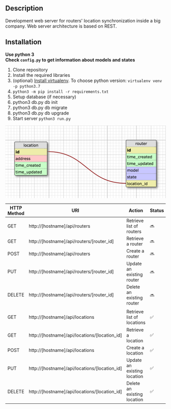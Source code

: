 ## Description

Development web server for routers' location synchronization inside a big company.
Web server architecture is based on REST.

## Installation

**Use python 3** <br />
**Check `config.py` to get information about models and states**

1. Clone repository
2. Install the required libraries
  1. (optional) [Install virtualenv](http://docs.python-guide.org/en/latest/dev/virtualenvs/). To choose python version: `virtualenv venv -p python3.7`
  2. `python3 -m pip install -r requirements.txt`
3. Setup database (if necessary)
  1. python3 db.py db init
  2. python3 db.py db migrate
  3. python3 db.py db upgrade
4. Start server `python3 run.py`

![Database models](/models.jpg?raw=true)

| HTTP Method | URI                                           | Action                      | Status             | Test               |
| ----------- | --------------------------------------------- | --------------------------- | ------------------ | ------------------ |
| GET         | http://[hostname]/api/routers                 | Retrieve list of routers    | :soon: | :soon: |
| GET         | http://[hostname]/api/routers/[router_id]     | Retrieve a router           | :soon: | :soon: |
| POST        | http://[hostname]/api/routers                 | Create a router             | :soon: | :soon: |
| PUT         | http://[hostname]/api/routers/[router_id]     | Update an existing router   | :soon: | :soon: |
| DELETE      | http://[hostname]/api/routers/[router_id]     | Delete an existing router   | :soon: | :soon: |
||||||
| GET         | http://[hostname]/api/locations               | Retrieve list of locations  | :white_check_mark: | :white_check_mark: |
| GET         | http://[hostname]/api/locations/[location_id] | Retrieve a location         | :white_check_mark: | :white_check_mark: |
| POST        | http://[hostname]/api/locations               | Create a location           | :white_check_mark: | :white_check_mark: |
| PUT         | http://[hostname]/api/locations/[location_id] | Update an existing location | :white_check_mark: | :white_check_mark: |
| DELETE      | http://[hostname]/api/locations/[location_id] | Delete an existing location | :white_check_mark: | :white_check_mark: |
